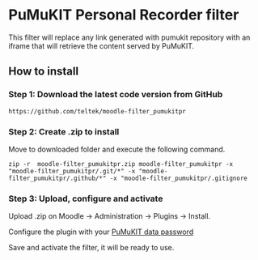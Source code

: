 # PuMuKIT Personal Recorder filter

This filter will replace any link generated with pumukit repository with an iframe that will retrieve the content served by PuMuKIT.

## How to install

### Step 1: Download the latest code version from GitHub
```
https://github.com/teltek/moodle-filter_pumukitpr
```

### Step 2: Create .zip to install

Move to downloaded folder and execute the following command.
```
zip -r  moodle-filter_pumukitpr.zip moodle-filter_pumukitpr -x "moodle-filter_pumukitpr/.git/*" -x "moodle-filter_pumukitpr/.github/*" -x "moodle-filter_pumukitpr/.gitignore
```

### Step 3: Upload, configure and activate

Upload .zip on Moodle -> Administration -> Plugins -> Install.

Configure the plugin with your [PuMuKIT data password](https://github.com/teltek/PumukitLmsBundle/blob/master/Resources/doc/Configuration.md)

Save and activate the filter, it will be ready to use.
